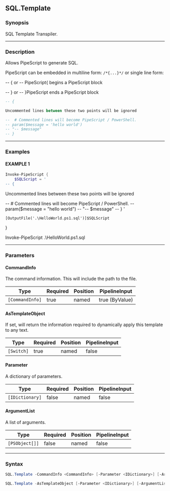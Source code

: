 SQL.Template
------------




### Synopsis
SQL Template Transpiler.



---


### Description

Allows PipeScript to generate SQL.

PipeScript can be embedded in multiline form: `/*{...}*/` or single line form:
       
-- { or -- PipeScript{  begins a PipeScript block

-- } or -- }PipeScript  ends a PipeScript block

```SQL    
-- {

Uncommented lines between these two points will be ignored

--  # Commented lines will become PipeScript / PowerShell.
-- param($message = 'hello world')
-- "-- $message"
-- }
```



---


### Examples
#### EXAMPLE 1
```PowerShell
Invoke-PipeScript {
    $SQLScript = '    
-- {
```
Uncommented lines between these two points will be ignored

--  # Commented lines will become PipeScript / PowerShell.
-- param($message = "hello world")
-- "-- $message"
-- }
'

    [OutputFile('.\HelloWorld.ps1.sql')]$SQLScript
}

Invoke-PipeScript .\HelloWorld.ps1.sql


---


### Parameters
#### **CommandInfo**

The command information.  This will include the path to the file.






|Type           |Required|Position|PipelineInput |
|---------------|--------|--------|--------------|
|`[CommandInfo]`|true    |named   |true (ByValue)|



#### **AsTemplateObject**

If set, will return the information required to dynamically apply this template to any text.






|Type      |Required|Position|PipelineInput|
|----------|--------|--------|-------------|
|`[Switch]`|true    |named   |false        |



#### **Parameter**

A dictionary of parameters.






|Type           |Required|Position|PipelineInput|
|---------------|--------|--------|-------------|
|`[IDictionary]`|false   |named   |false        |



#### **ArgumentList**

A list of arguments.






|Type          |Required|Position|PipelineInput|
|--------------|--------|--------|-------------|
|`[PSObject[]]`|false   |named   |false        |





---


### Syntax
```PowerShell
SQL.Template -CommandInfo <CommandInfo> [-Parameter <IDictionary>] [-ArgumentList <PSObject[]>] [<CommonParameters>]
```
```PowerShell
SQL.Template -AsTemplateObject [-Parameter <IDictionary>] [-ArgumentList <PSObject[]>] [<CommonParameters>]
```
